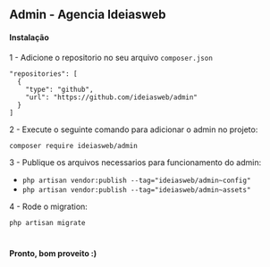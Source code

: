 ## Admin - Agencia Ideiasweb

#### Instalação

1 - Adicione o repositorio no seu arquivo `composer.json`

~~~~
"repositories": [
  {
    "type": "github",
    "url": "https://github.com/ideiasweb/admin"
  }
]
~~~~

2 - Execute o seguinte comando para adicionar o admin no projeto:

`composer require ideiasweb/admin`

3 - Publique os arquivos necessarios para funcionamento do admin:

* `php artisan vendor:publish --tag="ideiasweb/admin~config"`
* `php artisan vendor:publish --tag="ideiasweb/admin~assets"`

4 - Rode o migration:

`php artisan migrate`

#

#### Pronto, bom proveito :)
